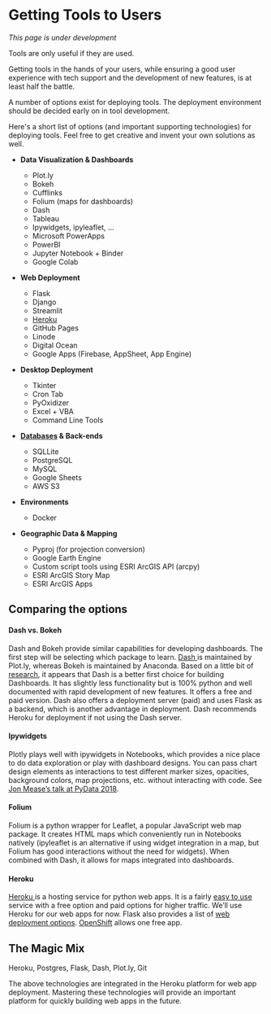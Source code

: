 # Getting Tools to Users

*This page is under development*

Tools are only useful if they are used.

Getting tools in the hands of your users, while ensuring a good user experience with tech support and the development of new features, is at least half the battle.

A number of options exist for deploying tools. The deployment environment should be decided early on in tool development.

Here's a short list of options (and important supporting technologies) for deploying tools. Feel free to get creative and invent your own solutions as well.

* **Data Visualization & Dashboards**
     * Plot.ly
     * Bokeh
     * Cufflinks
     * Folium (maps for dashboards)
     * Dash
     * Tableau
     * Ipywidgets, ipyleaflet, …
     * Microsoft PowerApps
     * PowerBI
     * Jupyter Notebook + Binder
     * Google Colab


* **Web Deployment**
     * Flask
     * Django
     * Streamlit
     * [Heroku](heroku.md)
     * GitHub Pages
     * Linode
     * Digital Ocean
     * Google Apps (Firebase, AppSheet, App Engine)


* **Desktop Deployment**
     * Tkinter
     * Cron Tab
     * PyOxidizer
     * Excel + VBA
     * Command Line Tools


* **[Databases](../data-management/database-overview.md) & Back-ends**
     * SQLLite
     * PostgreSQL
     * MySQL
     * Google Sheets
     * AWS S3


* **Environments**
     * Docker


* **Geographic Data & Mapping**
     * Pyproj (for projection conversion)
     * Google Earth Engine
     * Custom script tools using ESRI ArcGIS API (arcpy)
     * ESRI ArcGIS Story Map
     * ESRI ArcGIS Apps

## Comparing the options

#### Dash vs. Bokeh

Dash and Bokeh provide similar capabilities for developing dashboards. The first step will be selecting which package to learn. [Dash ](https://dash.plot.ly/?_ga=2.113229507.655212128.1562163152-411957839.1562163152)is maintained by Plot.ly, whereas Bokeh is maintained by Anaconda. Based on a little bit of [research](https://blog.sicara.com/bokeh-dash-best-dashboard-framework-python-shiny-alternative-c5b576375f7f), it appears that Dash is a better first choice for building Dashboards. It has slightly less functionality but is 100% python and well documented with rapid development of new features. It offers a free and paid version. Dash also offers a deployment server (paid) and uses Flask as a backend, which is another advantage in deployment. Dash recommends Heroku for deployment if not using the Dash server.

#### Ipywidgets

Plotly plays well with ipywidgets in Notebooks, which provides a nice place to do data exploration or play with dashboard designs. You can pass chart design elements as interactions to test different marker sizes, opacities, background colors, map projections, etc. without interacting with code. See [Jon Mease’s talk at PyData 2018](https://www.youtube.com/watch?v=cuTMbGjN2GQ&t=1440s).

#### Folium

Folium is a python wrapper for Leaflet, a popular JavaScript web map package. It creates HTML maps which conveniently run in Notebooks natively (ipyleaflet is an alternative if using widget integration in a map, but Folium has good interactions without the need for widgets). When combined with Dash, it allows for maps integrated into dashboards.

#### Heroku

[Heroku ](https://devcenter.heroku.com/)is a hosting service for python web apps. It is a fairly [easy to use](https://devcenter.heroku.com/articles/getting-started-with-python) service with a free option and paid options for higher traffic. We’ll use Heroku for our web apps for now. Flask also provides a list of [web deployment options]( https://flask.palletsprojects.com/en/1.1.x/deploying/ ). [OpenShift](https://www.openshift.com/products/pricing/?extIdCarryOver=true&sc_cid=701f2000001Css5AAC) allows one free app.

## The Magic Mix

Heroku, Postgres, Flask, Dash, Plot.ly, Git

The above technologies are integrated in the Heroku platform for web app deployment. Mastering these technologies will provide an important platform for quickly building web apps in the future.